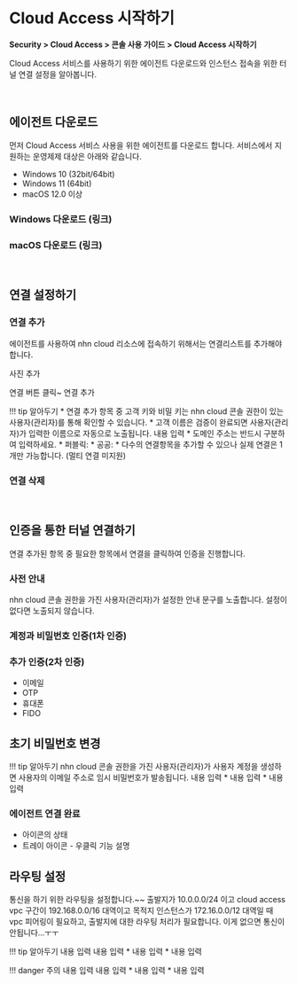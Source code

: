 # Cloud Access 시작하기

**Security > Cloud Access > 콘솔 사용 가이드 > Cloud Access 시작하기**

Cloud Access 서비스를 사용하기 위한 에이전트 다운로드와 인스턴스 접속을 위한 터널 연결 설정을 알아봅니다.

<br>

## 에이전트 다운로드

먼저 Cloud Access 서비스 사용을 위한 에이전트를 다운로드 합니다. 서비스에서 지원하는 운영제제 대상은 아래와 같습니다.

* Windows 10 (32bit/64bit)
* Windows 11 (64bit)
* macOS 12.0 이상

### Windows 다운로드 (링크)

### macOS 다운로드 (링크)

<br>

## 연결 설정하기

### 연결 추가

에이전트를 사용하여 nhn cloud 리소스에 접속하기 위해서는 연결리스트를 추가해야 합니다.

사진 추가

연결 버튼 클릭~ 연결 추가 

!!! tip 알아두기
    * 연결 추가 항목 중 고객 키와 비밀 키는 nhn cloud 콘솔 권한이 있는 사용자(관리자)를 통해 확인할 수 있습니다.
    * 고객 이름은 검증이 완료되면 사용자(관리자)가 입력한 이름으로 자동으로 노출됩니다.
    내용 입력
    * 도메인 주소는 반드시 구분하여 입력하세요.
        * 퍼블릭:
        * 공공:
    * 다수의 연결항목을 추가할 수 있으나 실제 연결은 1개만 가능합니다. (멀티 연결 미지원)


### 연결 삭제

<br>

## 인증을 통한 터널 연결하기
연결 추가된 항목 중 필요한 항목에서 연결을 클릭하여 인증을 진행합니다.

### 사전 안내
nhn cloud 콘솔 권한을 가진 사용자(관리자)가 설정한 안내 문구를 노출합니다. 설정이 없다면 노출되지 않습니다.

### 계정과 비밀번호 인증(1차 인증)

### 추가 인증(2차 인증)

* 이메일
* OTP
* 휴대폰
* FIDO

## 초기 비밀번호 변경

!!! tip 알아두기
    nhn cloud 콘솔 권한을 가진 사용자(관리자)가 사용자 계정을 생성하면 사용자의 이메일 주소로 임시 비밀번호가 발송됩니다.
    내용 입력
    * 내용 입력
    * 내용 입력

### 에이전트 연결 완료

* 아이콘의 상태
* 트레이 아이콘 - 우클릭 기능 설명


## 라우팅 설정
통신을 하기 위한 라우팅을 설정합니다.~~
출발지가 10.0.0.0/24 이고 cloud access vpc 구간이 192.168.0.0/16 대역이고 목적지 인스턴스가 172.16.0.0/12 대역일 때 vpc 피어링이 필요하고, 출발지에 대한 라우팅 처리가 필요합니다. 이게 없으면 통신이 안됩니다...ㅜㅜ



!!! tip 알아두기
    내용 입력
    내용 입력
    * 내용 입력
    * 내용 입력


!!! danger 주의
    내용 입력
    내용 입력
    * 내용 입력
    * 내용 입력